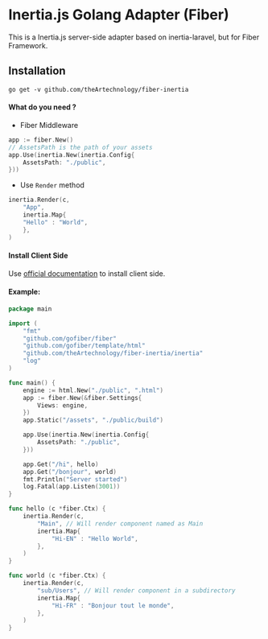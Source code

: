 # Inertia.js Golang Adapter (Fiber)

This is a Inertia.js server-side adapter based on inertia-laravel, but for Fiber Framework.

## Installation

```
go get -v github.com/theArtechnology/fiber-inertia
```

#### What do you need ?

- Fiber Middleware
```go
app := fiber.New()
// AssetsPath is the path of your assets
app.Use(inertia.New(inertia.Config{
	AssetsPath: "./public",
}))
```
- Use `Render` method

```go
inertia.Render(c,
	"App",
	inertia.Map{
	"Hello" : "World",
	},
)
```
#### Install Client Side

Use [official documentation](https://inertiajs.com/client-side-setup) to install client side.

#### Example:

```go
package main

import (
	"fmt"
	"github.com/gofiber/fiber"
	"github.com/gofiber/template/html"
	"github.com/theArtechnology/fiber-inertia/inertia"
	"log"
)

func main() {
	engine := html.New("./public", ".html")
	app := fiber.New(&fiber.Settings{
		Views: engine,
	})
	app.Static("/assets", "./public/build")

	app.Use(inertia.New(inertia.Config{
		AssetsPath: "./public",
	}))

	app.Get("/hi", hello)
	app.Get("/bonjour", world)
	fmt.Println("Server started")
	log.Fatal(app.Listen(3001))
}

func hello (c *fiber.Ctx) {
	inertia.Render(c,
		"Main", // Will render component named as Main
		inertia.Map{
		    "Hi-EN" : "Hello World",
		},
	)
}

func world (c *fiber.Ctx) {
	inertia.Render(c,
		"sub/Users", // Will render component in a subdirectory
		inertia.Map{
		    "Hi-FR" : "Bonjour tout le monde",
		},
	)
}

```
